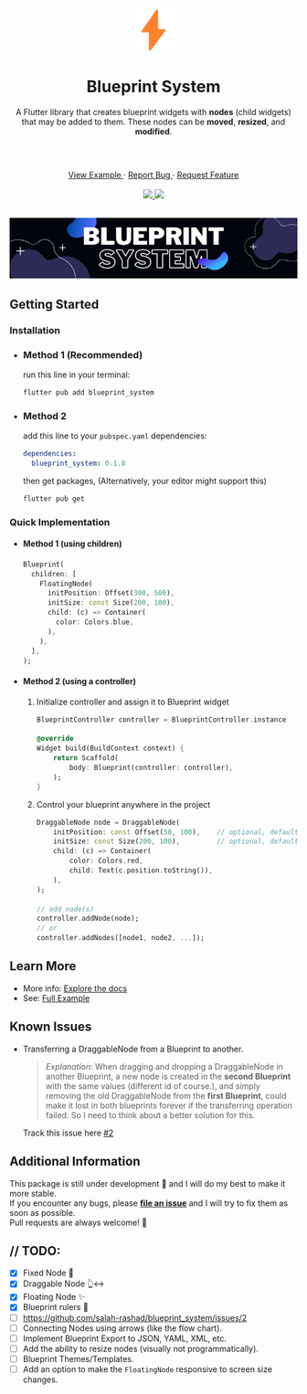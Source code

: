 <!-- PROJECT LOGO -->
<br/>
<div align="center">
  <a href="#">
    <img src="assets\images\logo.png" alt="Logo" width="80" height="80">
  </a>
  <h1>Blueprint System</h1>
  <p>
    A Flutter library that creates blueprint widgets with <b>nodes</b> (child widgets) that may be added to them. These nodes can be <b>moved</b>, <b>resized</b>, and <b>modified</b>.
  </p>
  <h3>
    <a href="https://salah-rashad.github.io/blueprint_system_docs" target="_blank" style="color: white">
      Explore the docs »
    </a>
  </h3>
  <a href="https://github.com/salah-rashad/blueprint_system/blob/master/example" target="_blank">
    View Example
  </a>
   · 
  <a href="https://github.com/salah-rashad/blueprint_system/issues/new?labels=bug&assignees=salah-rashad" target="_blank">
    Report Bug
  </a>
   · 
  <a href="https://github.com/salah-rashad/blueprint_system/issues/new?labels=feature&assignees=salah-rashad" target="_blank">
    Request Feature
  </a>
  <br/><br/>
  <a href="https://pub.dev/packages/blueprint_system" target="_blank">
    <img src="https://img.shields.io/pub/v/blueprint_system.svg?style=for-the-badge&label=pub&color=blue"/> 
  </a>
  <a href="https://github.com/salah-rashad/blueprint_system/blob/master/LICENSE" target="_blank">
    <img src="https://img.shields.io/github/license/salah-rashad/blueprint_system.svg?style=for-the-badge"/> 
  </a>
  <br/><br/>
</div>

![banner](assets/images/banner-1.png)

## Getting Started

### Installation

- ### Method 1 (Recommended)

  run this line in your terminal:

  ```bash
  flutter pub add blueprint_system
  ```

- ### Method 2

  add this line to your `pubspec.yaml` dependencies:

  ```yaml title="pubspec.yaml"
  dependencies:
    blueprint_system: 0.1.0
  ```

  then get packages, (Alternatively, your editor might support this)

  ```bash
  flutter pub get
  ```

### Quick Implementation
- #### Method 1 (using children)
  ```dart
  Blueprint(
    children: [
      FloatingNode(
        initPosition: Offset(300, 500),
        initSize: const Size(200, 100),
        child: (c) => Container(
          color: Colors.blue,
        ),
      ),
    ],
  );
  ```
- #### Method 2 (using a controller)
  1. Initialize controller and assign it to Blueprint widget  

      ```dart
      BlueprintController controller = BlueprintController.instance

      @override
      Widget build(BuildContext context) {
          return Scaffold(
              body: Blueprint(controller: controller),
          );
      }
      ```
  2. Control your blueprint anywhere in the project

      ```dart
      DraggableNode node = DraggableNode(
          initPosition: const Offset(50, 100),    // optional, default is (100, 100)
          initSize: const Size(200, 100),         // optional, default is (100, 100)
          child: (c) => Container(
              color: Colors.red,
              child: Text(c.position.toString()),
          ),
      );

      // add node(s)
      controller.addNode(node);
      // or
      controller.addNodes([node1, node2, ...]);
      ```
## Learn More

- More info: [Explore the docs](https://salah-rashad.github.io/blueprint_system_docs)
- See: [Full Example](https://github.com/salah-rashad/blueprint_system/blob/master/example)

## Known Issues
- Transferring a DraggableNode from a Blueprint to another.
  > _Explanation_: When dragging and dropping a DraggableNode in another Blueprint, a new node is created in the __second Blueprint__ with the same values (different id of course.), and simply removing the old DraggableNode from the __first Blueprint__, could make it lost in both blueprints forever if the transferring operation failed. So I need to think about a better solution for this.  
  
  Track this issue here [#2](https://github.com/salah-rashad/blueprint_system/issues/2)

## Additional Information

This package is still under development 🚧 and I will do my best to make it more stable.  
If you encounter any bugs, please **[file an issue](https://github.com/salah-rashad/blueprint_system/issues/new?labels=bug&assignees=salah-rashad)** and I will try to fix them as soon as possible.  
Pull requests are always welcome! 🦄

## // TODO:

- [x] Fixed Node 📌
- [x] Draggable Node 👆↔️
- [x] Floating Node ✨
- [x] Blueprint rulers 📏
- [ ] https://github.com/salah-rashad/blueprint_system/issues/2
- [ ] Connecting Nodes using arrows (like the flow chart).
- [ ] Implement Blueprint Export to JSON, YAML, XML, etc.
- [ ] Add the ability to resize nodes (visually not programmatically).
- [ ] Blueprint Themes/Templates.
- [ ] Add an option to make the `FloatingNode` responsive to screen size changes.